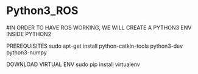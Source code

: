 # Python3_ROS



#IN ORDER TO HAVE ROS WORKING, WE WILL CREATE A PYTHON3 ENV INSIDE PYTHON2



PREREQUISITES
sudo apt-get install python-catkin-tools python3-dev python3-numpy

DOWNLOAD VIRTUAL ENV
sudo pip install virtualenv
